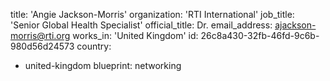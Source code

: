 title: 'Angie Jackson-Morris'
organization: 'RTI International'
job_title: 'Senior Global Health Specialist'
official_title: Dr.
email_address: ajackson-morris@rti.org
works_in: 'United Kingdom'
id: 26c8a430-32fb-46fd-9c6b-980d56d24573
country:
  - united-kingdom
blueprint: networking
